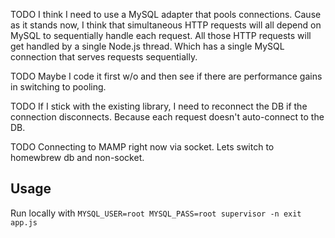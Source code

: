 TODO
I think I need to use a MySQL adapter that pools connections.  Cause as it stands now, I think that simultaneous HTTP requests will all depend on MySQL to sequentially handle each request.  All those HTTP requests will get handled by a single Node.js thread.  Which has a single MySQL connection that serves requests sequentially.

TODO
Maybe I code it first w/o and then see if there are performance gains in switching to pooling.

TODO
If I stick with the existing library, I need to reconnect the DB if the connection disconnects.  Because each request doesn't auto-connect to the DB.

TODO
Connecting to MAMP right now via socket.  Lets switch to homewbrew db and non-socket.

## Usage

Run locally with `MYSQL_USER=root MYSQL_PASS=root supervisor -n exit app.js`